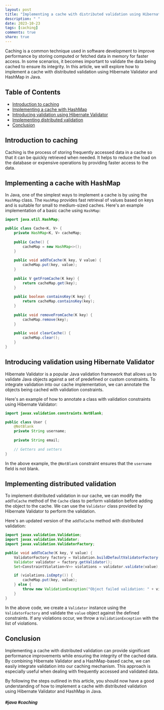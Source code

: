 ```yaml
---
layout: post
title: "Implementing a cache with distributed validation using Hibernate Validator and HashMap in Java"
description: " "
date: 2023-10-23
tags: [caching]
comments: true
share: true
---
```


Caching is a common technique used in software development to improve performance by storing computed or fetched data in memory for faster access. In some scenarios, it becomes important to validate the data being cached to ensure its integrity. In this article, we will explore how to implement a cache with distributed validation using Hibernate Validator and HashMap in Java.

## Table of Contents

- [Introduction to caching](#introduction-to-caching)
- [Implementing a cache with HashMap](#implementing-a-cache-with-hashmap)
- [Introducing validation using Hibernate Validator](#introducing-validation-using-hibernate-validator)
- [Implementing distributed validation](#implementing-distributed-validation)
- [Conclusion](#conclusion)

## Introduction to caching

Caching is the process of storing frequently accessed data in a cache so that it can be quickly retrieved when needed. It helps to reduce the load on the database or expensive operations by providing faster access to the data.

## Implementing a cache with HashMap

In Java, one of the simplest ways to implement a cache is by using the `HashMap` class. The `HashMap` provides fast retrieval of values based on keys and is suitable for small to medium-sized caches. Here's an example implementation of a basic cache using `HashMap`:

```java
import java.util.HashMap;

public class Cache<K, V> {
    private HashMap<K, V> cacheMap;
    
    public Cache() {
        cacheMap = new HashMap<>();
    }
    
    public void addToCache(K key, V value) {
        cacheMap.put(key, value);
    }
    
    public V getFromCache(K key) {
        return cacheMap.get(key);
    }
    
    public boolean containsKey(K key) {
        return cacheMap.containsKey(key);
    }
    
    public void removeFromCache(K key) {
        cacheMap.remove(key);
    }
    
    public void clearCache() {
        cacheMap.clear();
    }
}
```

## Introducing validation using Hibernate Validator

Hibernate Validator is a popular Java validation framework that allows us to validate Java objects against a set of predefined or custom constraints. To integrate validation into our cache implementation, we can annotate the objects being cached with validation constraints.

Here's an example of how to annotate a class with validation constraints using Hibernate Validator:

```java
import javax.validation.constraints.NotBlank;

public class User {
    @NotBlank
    private String username;
    
    private String email;
    
    // Getters and setters
}
```

In the above example, the `@NotBlank` constraint ensures that the `username` field is not blank.

## Implementing distributed validation

To implement distributed validation in our cache, we can modify the `addToCache` method of the `Cache` class to perform validation before adding the object to the cache. We can use the `Validator` class provided by Hibernate Validator to perform the validation.

Here's an updated version of the `addToCache` method with distributed validation:

```java
import javax.validation.Validation;
import javax.validation.Validator;
import javax.validation.ValidatorFactory;

public void addToCache(K key, V value) {
    ValidatorFactory factory = Validation.buildDefaultValidatorFactory();
    Validator validator = factory.getValidator();
    Set<ConstraintViolation<V>> violations = validator.validate(value);

    if (violations.isEmpty()) {
        cacheMap.put(key, value);
    } else {
        throw new ValidationException("Object failed validation: " + violations);
    }
}
```

In the above code, we create a `Validator` instance using the `ValidatorFactory` and validate the `value` object against the defined constraints. If any violations occur, we throw a `ValidationException` with the list of violations.

## Conclusion

Implementing a cache with distributed validation can provide significant performance improvements while ensuring the integrity of the cached data. By combining Hibernate Validator and a HashMap-based cache, we can easily integrate validation into our caching mechanism. This approach is especially useful when dealing with frequently accessed and validated data.

By following the steps outlined in this article, you should now have a good understanding of how to implement a cache with distributed validation using Hibernate Validator and HashMap in Java.

##### #java #caching